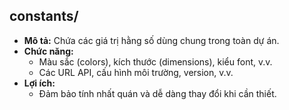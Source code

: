 ## constants/
- **Mô tả:** Chứa các giá trị hằng số dùng chung trong toàn dự án.
- **Chức năng:**
  - Màu sắc (colors), kích thước (dimensions), kiểu font, v.v.
  - Các URL API, cấu hình môi trường, version, v.v.
- **Lợi ích:**
  - Đảm bảo tính nhất quán và dễ dàng thay đổi khi cần thiết.